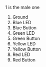 1 is the male one

1. Ground 
2. Blue LED
3. Blue Button
4. Green LED
5. Green Button
6. Yellow LED
7. Yellow Button
8. Red LED
9. Red Button